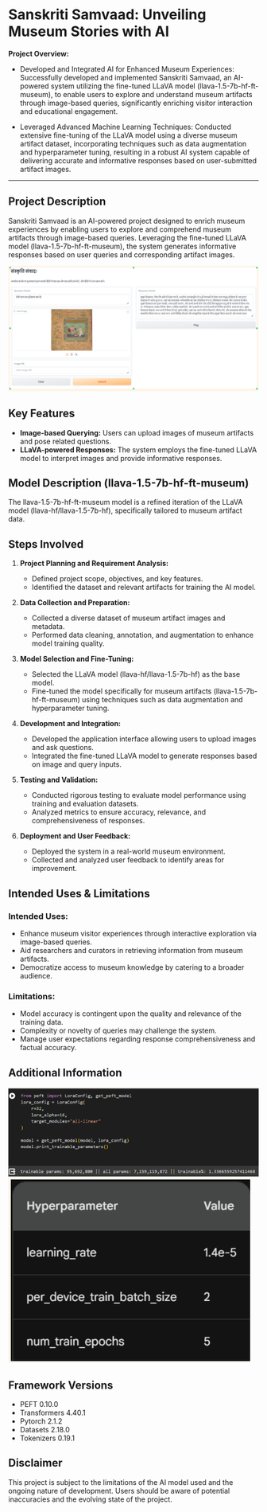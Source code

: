 # Sanskriti Samvaad: Unveiling Museum Stories with AI

**Project Overview:**
 - Developed and Integrated AI for Enhanced Museum Experiences: Successfully developed and implemented Sanskriti Samvaad, an AI-powered system utilizing the fine-tuned LLaVA model (llava-1.5-7b-hf-ft-museum), to enable users to explore and understand museum artifacts through image-based queries, significantly enriching visitor interaction and educational engagement.

 - Leveraged Advanced Machine Learning Techniques: Conducted extensive fine-tuning of the LLaVA model using a diverse museum artifact dataset, incorporating techniques such as data augmentation and hyperparameter tuning, resulting in a robust AI system capable of delivering accurate and informative responses based on user-submitted artifact images.

------

## Project Description

Sanskriti Samvaad is an AI-powered project designed to enrich museum experiences by enabling users to explore and comprehend museum artifacts through image-based queries. Leveraging the fine-tuned LLaVA model (llava-1.5-7b-hf-ft-museum), the system generates informative responses based on user queries and corresponding artifact images.

![chatbot response image](image-2.png)

## Key Features

- **Image-based Querying:** Users can upload images of museum artifacts and pose related questions.
- **LLaVA-powered Responses:** The system employs the fine-tuned LLaVA model to interpret images and provide informative responses.

## Model Description (llava-1.5-7b-hf-ft-museum)

The llava-1.5-7b-hf-ft-museum model is a refined iteration of the LLaVA model (llava-hf/llava-1.5-7b-hf), specifically tailored to museum artifact data.

## Steps Involved
1. **Project Planning and Requirement Analysis:**
   - Defined project scope, objectives, and key features.
   - Identified the dataset and relevant artifacts for training the AI model.

2. **Data Collection and Preparation:**
   - Collected a diverse dataset of museum artifact images and metadata.
   - Performed data cleaning, annotation, and augmentation to enhance model training quality.

3. **Model Selection and Fine-Tuning:**
   - Selected the LLaVA model (llava-hf/llava-1.5-7b-hf) as the base model.
   - Fine-tuned the model specifically for museum artifacts (llava-1.5-7b-hf-ft-museum) using techniques such as data augmentation and hyperparameter tuning.

4. **Development and Integration:**
   - Developed the application interface allowing users to upload images and ask questions.
   - Integrated the fine-tuned LLaVA model to generate responses based on image and query inputs.

5. **Testing and Validation:**
   - Conducted rigorous testing to evaluate model performance using training and evaluation datasets.
   - Analyzed metrics to ensure accuracy, relevance, and comprehensiveness of responses.

6. **Deployment and User Feedback:**
   - Deployed the system in a real-world museum environment.
   - Collected and analyzed user feedback to identify areas for improvement.


## Intended Uses & Limitations

### Intended Uses:
- Enhance museum visitor experiences through interactive exploration via image-based queries.
- Aid researchers and curators in retrieving information from museum artifacts.
- Democratize access to museum knowledge by catering to a broader audience.

### Limitations:
- Model accuracy is contingent upon the quality and relevance of the training data.
- Complexity or novelty of queries may challenge the system.
- Manage user expectations regarding response comprehensiveness and factual accuracy.

## Additional Information

![Lora Config](image.png)
![Hyperparameters](image-1.png)

## Framework Versions

- PEFT 0.10.0
- Transformers 4.40.1
- Pytorch 2.1.2
- Datasets 2.18.0
- Tokenizers 0.19.1


## Disclaimer

This project is subject to the limitations of the AI model used and the ongoing nature of development. Users should be aware of potential inaccuracies and the evolving state of the project.
